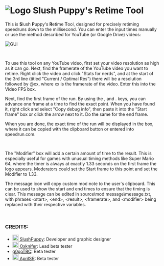 # ![Logo](https://i.imgur.com/FohZNXF.png)  Slush Puppy's Retime Tool

This is **S**lush **P**uppy's **R**etime **T**ool, designed for precisely retiming speedruns down to the millisecond. You can enter the input times manually or use the method described for YouTube (or Google Drive) videos:

![GUI](https://i.imgur.com/gRf9fz8.png)

&nbsp;

To use this tool on any YouTube video, first set your video resolution as high as it can go. Next, find the framerate of the YouTube video you want to retime. Right click the video and click "Stats for nerds", and at the start of the 3rd line (titled "Current / Optimal Res") there will be a resolution followed by @xx, where xx is the framerate of the video. Enter this into the Video FPS box.

Next, find the first frame of the run. By using the , and . keys, you can advance one frame at a time to find the exact point. When you have found it, right click and select "Copy debug info", then paste it into the "Start frame" box or click the arrow next to it.
Do the same for the end frame.

When you are done, the exact time of the run will be displayed in the box, where it can be copied with the clipboard button or entered into speedrun.com.

&nbsp;

The "Modifier" box will add a certain amount of time to the result. This is especially useful for games with unusual timing methods like Super Mario 64, where the timer is always at exactly 1.33 seconds on the first frame the logo appears. Moderators could set the Start frame to this point and set the Modifier to 1.33.

The message icon will copy custom mod note to the user's clipboard. This can be used to show the start and end times to ensure that the timing is clear. This message can be edited in source\mod message\message.txt, with phrases \<start>, \<end>, \<result>, \<framerate>, and \<modifier> being replaced with their respective variables.

&nbsp;

### CREDITS:
- <a href="https://www.speedrun.com/SlushPuppy"><img src="https://www.speedrun.com/userasset/kj9yqywx/image" width=20 height=20> SlushPuppy</a>: Developer and graphic designer
- <a href="https://www.speedrun.com/Oxknifer"><img src="https://www.speedrun.com/userasset/68wlgyzj/image" width=20 height=20> Oxknifer</a>: Lead beta tester
- <a href="https://www.speedrun.com/g0goTBC"> g0goTBC</a>: Beta tester
- <a href="https://www.speedrun.com/AprilSR"><img src="https://www.speedrun.com/userasset/qjn1mw8m/image" width=20 height=20> AprilSR</a>: Beta tester
